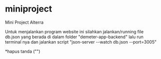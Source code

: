 # miniproject
Mini Project Alterra

Untuk menjalankan program website ini silahkan jalankan/running file db.json yang berada di dalam folder "demeter-app-backend"
lalu run terminal nya dan jalankan script "json-server --watch db.json --port=3005"

*hapus tanda ("")
